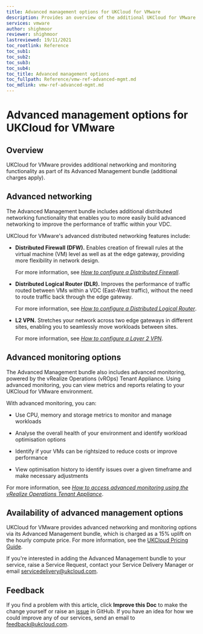 ```yaml
---
title: Advanced management options for UKCloud for VMware
description: Provides an overview of the additional UKCloud for VMware functionality provided by the Advanced Management bundle, including Distributed Firewall (DFW), Distributed Logical Router (DLR), L2 VPN and vROps
services: vmware
author: shighmoor
reviewer: shighmoor
lastreviewed: 19/11/2021
toc_rootlink: Reference
toc_sub1: 
toc_sub2:
toc_sub3:
toc_sub4:
toc_title: Advanced management options
toc_fullpath: Reference/vmw-ref-advanced-mgmt.md
toc_mdlink: vmw-ref-advanced-mgmt.md
---
```


# Advanced management options for UKCloud for VMware

## Overview

UKCloud for VMware provides additional networking and monitoring functionality as part of its Advanced Management bundle (additional charges apply).

## Advanced networking

The Advanced Management bundle includes additional distributed networking functionality that enables you to more easily build advanced networking to improve the performance of traffic within your VDC.

UKCloud for VMware's advanced distributed networking features include:

- **Distributed Firewall (DFW).** Enables creation of firewall rules at the virtual machine (VM) level as well as at the edge gateway, providing more flexibility in network design.

    For more information, see [*How to configure a Distributed Firewall*](vmw-how-configure-distributed-firewall.md).

- **Distributed Logical Router (DLR).** Improves the performance of traffic routed between VMs within a VDC (East-West traffic), without the need to route traffic back through the edge gateway.

    For more information, see [*How to configure a Distributed Logical Router*](vmw-how-configure-distributed-logical-router.md).

- **L2 VPN.** Stretches your network across two edge gateways in different sites, enabling you to seamlessly move workloads between sites.

    For more information, see [*How to configure a Layer 2 VPN*](vmw-how-configure-l2-vpn.md).

## Advanced monitoring options

The Advanced Management bundle also includes advanced monitoring, powered by the vRealize Operations (vROps) Tenant Appliance. Using advanced monitoring, you can view metrics and reports relating to your UKCloud for VMware environment.

With advanced monitoring, you can:

- Use CPU, memory and storage metrics to monitor and manage workloads

- Analyse the overall health of your environment and identify workload optimisation options

- Identify if your VMs can be rightsized to reduce costs or improve performance

- View optimisation history to identify issues over a given timeframe and make necessary adjustments

For more information, see [*How to access advanced monitoring using the vRealize Operations Tenant Appliance*](vmw-how-vrops-use.md).

## Availability of advanced management options

UKCloud for VMware provides advanced networking and monitoring options via its Advanced Management bundle, which is charged as a 15% uplift on the hourly compute price. For more information, see the [UKCloud Pricing Guide](https://ukcloud.com/pricing-guide).

If you're interested in adding the Advanced Management bundle to your service, raise a Service Request, contact your Service Delivery Manager or email <servicedelivery@ukcloud.com>.

## Feedback

If you find a problem with this article, click **Improve this Doc** to make the change yourself or raise an [issue](https://github.com/UKCloud/documentation/issues) in GitHub. If you have an idea for how we could improve any of our services, send an email to <feedback@ukcloud.com>.
